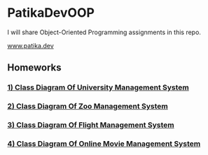 # PatikaDevOOP
 I will share Object-Oriented Programming assignments in this repo.
 
www.patika.dev

## Homeworks

### [1) Class Diagram Of University Management System](https://github.com/Rfcnr/PatikaDevOOP/tree/main/UniversityManagementSystem)

### [2) Class Diagram Of Zoo Management System](https://github.com/Rfcnr/PatikaDevOOP/tree/main/ZooManagementSystem)

### [3) Class Diagram Of Flight Management System](https://github.com/Rfcnr/PatikaDevOOP/tree/main/FlightManagementSystem)

### [4) Class Diagram Of Online Movie Management System](https://github.com/Rfcnr/PatikaDevOOP/tree/main/OnlineMovieManagementSystem)
